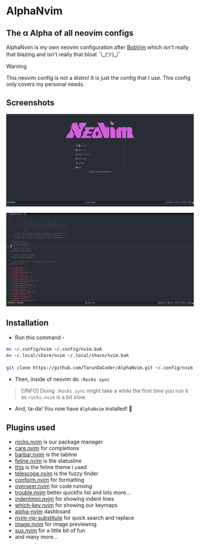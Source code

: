 # AlphaNvim
## The α Alpha of all neovim configs
AlphaNvim is my own neovim configuration after [BobVim](https://github.com/TarunDaCoder/BobVim) which isn't really that blazing and isn't really that bloat ¯\\\_(ツ)_/¯

> [!WARNING]
> This neovim config is not a distro! It is just the config that I use. This config only covers my personal needs.

## Screenshots
![Screenshot1](img/alphanvim_ss1.png)

![Screenshot2](img/alphanvim_ss2.png)


## Installation
- Run this command -
```sh
mv ~/.config/nvim ~/.config/nvim.bak
mv ~/.local/share/nvim ~/.local/share/nvim.bak

git clone https://github.com/TarunDaCoder/AlphaNvim.git ~/.config/nvim
```

- Then, inside of neovim do `:Rocks sync`
> [!INFO]
> Doing `:Rocks sync` might take a while the first time you run it as `rocks.nvim` is a bit slow.
- And, ta-da! You now have `AlphaNvim` installed! 🎉

## Plugins used
- [rocks.nvim](https://github.com/nvim-neorocks/rocks.nvim) is our package manager
- [care.nvim](https://github.com/max397574/care.nvim) for completions
- [barbar.nvim](https://github.com/romgrk/barbar.nvim) is the tabline
- [feline.nvim](https://github.com/freddiehaddad/feline.nvim) is the statusline
- [this](https://github.com/Hitesh-Aggarwal/feline_theme.nvim) is the feline theme i used
- [telescope.nvim](https://github.com/nvim-telescope/telescope.nvim) is the fuzzy finder
- [conform.nvim](https://github.com/stevearc/conform.nvim) for formatting
- [overseer.nvim](https://github.com/stevearc/overseer.nvim) for code running
- [trouble.nvim](https://github.com/folke/trouble.nvim) better quickfix list and lots more...
- [indentmini.nvim](https://github.com/nvimdev/indentmini.nvim) for showing indent lines
- [which-key.nvim](https://github.com/folke/which-key.nvim) for showing our keymaps
- [alpha-nvim](https://github.com/goolord/alpha-nvim) dashboard
- [nvim-rip-substitute](https://github.com/chrisgrieser/nvim-rip-substitute) for quick search and replace
- [image.nvim](https://github.com/3rd/image.nvim) for image previewing
- [sus.nvim](https://github.com/TarunDaCoder/sus.nvim) for a little bit of fun
- and many more...
